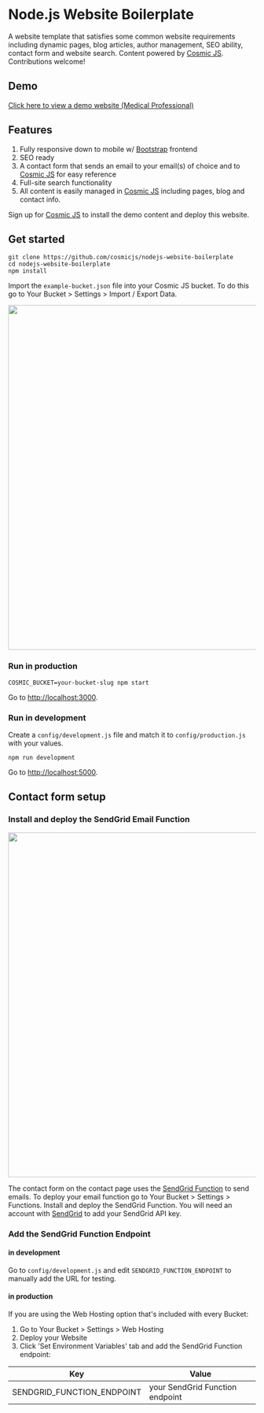 # Node.js Website Boilerplate
A  website template that satisfies some common website requirements including dynamic pages, blog articles, author management, SEO ability, contact form and website search.  Content powered by [Cosmic JS](https://cosmicjs.com).  Contributions welcome!
## Demo
[Click here to view a demo website (Medical Professional)](https://cosmicjs.com/apps/medical-professional)
## Features
1. Fully responsive down to mobile w/ [Bootstrap](http://getbootstrap.com) frontend<br />
2. SEO ready<br />
3. A contact form that sends an email to your email(s) of choice and to [Cosmic JS](https://cosmicjs.com) for easy reference<br />
4. Full-site search functionality<br />
5. All content is easily managed in [Cosmic JS](https://cosmicjs.com) including pages, blog and contact info.

Sign up for [Cosmic JS](https://cosmicjs.com) to install the demo content and deploy this website.

## Get started
```
git clone https://github.com/cosmicjs/nodejs-website-boilerplate
cd nodejs-website-boilerplate
npm install
```
Import the `example-bucket.json` file into your Cosmic JS bucket.  To do this go to Your Bucket > Settings > Import / Export Data.

<img src="https://cosmic-s3.imgix.net/877472a0-00bf-11e9-95fe-59d8fdd00c64-node-import.gif?w=1600" width="700" />

### Run in production
```
COSMIC_BUCKET=your-bucket-slug npm start
```
Go to [http://localhost:3000](http://localhost:3000).
### Run in development
Create a `config/development.js` file and match it to `config/production.js` with your values.
```
npm run development
```
Go to [http://localhost:5000](http://localhost:5000).

## Contact form setup

### Install and deploy the SendGrid Email Function
<img src="https://cosmic-s3.imgix.net/a07738c0-00d6-11e9-95fe-59d8fdd00c64-sendgrid-email.png?w=1500" width="700" />

The contact form on the contact page uses the [SendGrid Function](https://github.com/cosmicjs/send-email-function) to send emails. To deploy your email function go to Your Bucket > Settings > Functions. Install and deploy the SendGrid Function. You will need an account with [SendGrid](https://sendgrid.com/) to add your SendGrid API key.

### Add the SendGrid Function Endpoint

#### in development
Go to `config/development.js` and edit `SENDGRID_FUNCTION_ENDPOINT` to manually add the URL for testing.

#### in production
If you are using the Web Hosting option that's included with every Bucket:
1. Go to Your Bucket > Settings > Web Hosting
2. Deploy your Website
3. Click 'Set Environment Variables' tab and add the SendGrid Function endpoint:

Key | Value
--- | ---
| SENDGRID_FUNCTION_ENDPOINT     | your SendGrid Function endpoint
